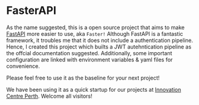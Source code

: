 # FasterAPI

As the name suggested, this is a open source project that aims to make [FastAPI](https://fastapi.tiangolo.com/) more easier to use, aka `Faster!` Although FastAPI is a fantastic framework, it troubles me that it does not include a authentication pipeline. Hence, I created this project which builts a JWT autehntication pipeline as the offcial documentation suggested. Additionally, some important configuration are linked with environment variables & yaml files for convenience.

Please feel free to use it as the baseline for your next project!

We have been using it as a quick startup for our projects at [Innovation Centre Perth](https://www.icentralau.com.au/perth/). Welcome all visitors!
